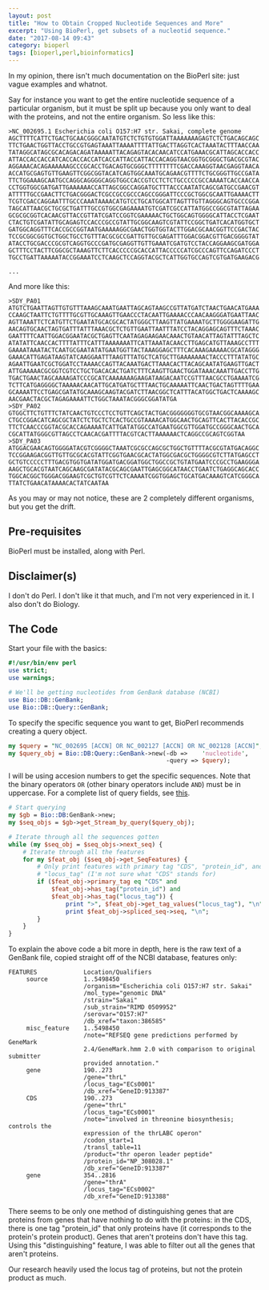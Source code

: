 ```yaml
---
layout: post
title: "How to Obtain Cropped Nucleotide Sequences and More"
excerpt: "Using BioPerl, get subsets of a nucleotid sequence."
date: "2017-08-14 09:43"
category: bioperl
tags: [bioperl,perl,bioinformatics]
---
```


In my opinion, there isn't much documentation on the BioPerl site: just vague
examples and whatnot.

Say for instance you want to get the entire nucleotide sequence of a particular
organism, but it must be split up because you only want to deal with the
proteins, and not the entire organism. So less like this:

``` fasta
>NC_002695.1 Escherichia coli O157:H7 str. Sakai, complete genome
AGCTTTTCATTCTGACTGCAACGGGCAATATGTCTCTGTGTGGATTAAAAAAAGAGTCTCTGACAGCAGC
TTCTGAACTGGTTACCTGCCGTGAGTAAATTAAAATTTTATTGACTTAGGTCACTAAATACTTTAACCAA
TATAGGCATAGCGCACAGACAGATAAAAATTACAGAGTACACAACATCCATGAAACGCATTAGCACCACC
ATTACCACCACCATCACCACCACCATCACCATTACCATTACCACAGGTAACGGTGCGGGCTGACGCGTAC
AGGAAACACAGAAAAAAGCCCGCACCTGACAGTGCGGGCTTTTTTTTCGACCAAAGGTAACGAGGTAACA
ACCATGCGAGTGTTGAAGTTCGGCGGTACATCAGTGGCAAATGCAGAACGTTTTCTGCGGGTTGCCGATA
TTCTGGAAAGCAATGCCAGGCAGGGGCAGGTGGCCACCGTCCTCTCTGCCCCCGCCAAAATCACCAACCA
CCTGGTGGCGATGATTGAAAAAACCATTAGCGGCCAGGATGCTTTACCCAATATCAGCGATGCCGAACGT
ATTTTTGCCGAACTTCTGACGGGACTCGCCGCCGCCCAGCCGGGATTCCCGCTGGCGCAATTGAAAACTT
TCGTCGACCAGGAATTTGCCCAAATAAAACATGTCCTGCATGGCATTAGTTTGTTAGGGCAGTGCCCGGA
TAGCATTAACGCTGCGCTGATTTGCCGTGGCGAGAAAATGTCGATCGCCATTATGGCCGGCGTATTAGAA
GCGCGCGGTCACAACGTTACCGTTATCGATCCGGTCGAAAAACTGCTGGCAGTGGGGCATTACCTCGAAT
CTACTGTCGATATTGCAGAGTCCACCCGCCGTATTGCGGCAAGTCGTATTCCGGCTGATCACATGGTGCT
GATGGCAGGTTTCACCGCCGGTAATGAAAAAGGCGAACTGGTGGTACTTGGACGCAACGGTTCCGACTAC
TCCGCGGCGGTGCTGGCTGCCTGTTTACGCGCCGATTGTTGCGAGATTTGGACGGACGTTGACGGGGTAT
ATACCTGCGACCCGCGTCAGGTGCCCGATGCGAGGTTGTTGAAATCGATGTCCTACCAGGAAGCGATGGA
GCTTTCCTACTTCGGCGCTAAAGTTCTTCACCCCCGCACCATTACCCCCATCGCCCAGTTCCAGATCCCT
TGCCTGATTAAAAATACCGGAAATCCTCAAGCTCCAGGTACGCTCATTGGTGCCAGTCGTGATGAAGACG

...
```

And more like this:

``` fasta
>SDY_PA01
ATGTCTGAATTAGTTGTGTTTAAAGCAAATGAATTAGCAGTAAGCCGTTATGATCTAACTGAACATGAAA
CCAAGCTAATTCTGTTTTGCGTTGCAAAGTTGAACCCTACAATTGAAAACCCAACAAGGGATGAATTAAC
AGTTAAATTCTCATGTTCTGAATATGCACGCACTATGGGCTTAAGTTATGAAAATGCTTGGGGAAGATTG
AACAGTGCAACTAGTGATTTATTTAAACGCTCTGTTGAATTAATTTATCCTACAGGAGCAGTTTCTAAAC
GAATTTTCAATTGGACGGAATACGCTGAGTTCAATAGAGAAGAACAAACTGTAACATTAGTATTTAGCTC
ATATATTCAACCACTTTTATTTCATTTAAAAAAATTCATTAAATACAACCTTGAGCATGTTAAAGCCTTT
GAAAATAAATACTCAATGCGAATATATGAATGGTTACTAAAGGAGCTTTCACAAAGAAAAACGCATAGGG
GAAACATTGAGATAAGTATCAAGGAATTTAAGTTTATGCTCATGCTTGAAAAAAACTACCCTTTATATGC
AGAATTGAATCGCTGGATCCTAAAACCAGTTACAAATGACTTAAACACTTACAGCAATATGAAGTTGACT
ATTGAAAAACGCGGTCGTCCTGCTGACACACTGATCTTTCAAGTTGAACTGGATAAACAAATTGACCTTG
TGACTGAACTAGCAAAAGATCCCGCATCAAAAAAAGAAGATAAGACAATCCGTTTAACGCCTGAAAATCG
TCTTCATGAGGGGCTAAAAACAACATTGCATGATGCTTTAACTGCAAAAATTCAACTGACTAGTTTTGAA
GCAAAATTCCTGAGCGATATGCAAAGCAAGTACGATCTTAACGGCTCATTTACATGGCTGACTCAAAAGC
AACGAACTACGCTAGAGAAAATTCTGGCTAAATACGGGCGGATATGA
>SDY_PA02
GTGGCTTCTGTTTCTATCAACTGTCCCTCCTGTTCAGCTACTGACGGGGGGGTGCGTAACGGCAAAAGCA
CTGCCGGACATCAGCGCTATCTCTGCTCTCACTGCCGTAAAACATGGCAACTGCAGTTCACTTACACCGC
TTCTCAACCCGGTACGCACCAGAAAATCATTGATATGGCCATGAATGGCGTTGGATGCCGGGCAACTGCA
CGCATTATGGGCGTTAGCCTCAACACGATTTTACGTCACTTAAAAAACTCAGGCCGCAGTCGGTAA
>SDY_PA03
ATGGACGAACAGTGGGGATACGTCGGGGCTAAATCGCGCCAGCGCTGGCTGTTTTACGCGTATGACAGGC
TCCGGAAGACGGTTGTTGCGCACGTATTCGGTGAACGCACTATGGCGACGCTGGGGCGTCTTATGAGCCT
GCTGTCCCCCTTTGACGTGGTGATATGGATGACGGATGGCTGGCCGCTGTATGAATCCCGCCTGAAGGGA
AAGCTGCACGTAATCAGCAAGCGATATACGCAGCGAATTGAGCGGCATAACCTGAATCTGAGGCAGCACC
TGGCACGGCTGGGACGGAAGTCGCTGTCGTTCTCAAAATCGGTGGAGCTGCATGACAAAGTCATCGGGCA
TTATCTGAACATAAAACACTATCAATAA
```

As you may or may not notice, these are 2 completely different organisms, but
you get the drift.

## Pre-requisites

BioPerl must be installed, along with Perl.

## Disclaimer(s)

I don't do Perl. I don't like it that much, and I'm not very experienced in it.
I also don't do Biology.

## The Code

Start your file with the basics:

``` perl
#!/usr/bin/env perl
use strict;
use warnings;

# We'll be getting nucleotides from GenBank database (NCBI)
use Bio::DB::GenBank;
use Bio::DB::Query::GenBank;
```

To specify the specific sequence you want to get, BioPerl recommends creating
a query object.

``` perl
my $query = "NC_002695 [ACCN] OR NC_002127 [ACCN] OR NC_002128 [ACCN]";
my $query_obj = Bio::DB:Query::GenBank->new(-db =>    'nucleotide',
                                            -query => $query);
```

I will be using accesion numbers to get the specific sequences. Note that the
binary operators `OR` (other binary operators include `AND`) must be in
uppercase. For a complete list of query fields, see [this][qfields].

``` perl
# Start querying
my $gb = Bio::DB:GenBank->new;
my $seq_objs = $gb->get_Stream_by_query($query_obj);

# Iterate through all the sequences gotten
while (my $seq_obj = $seq_objs->next_seq) {
    # Iterate through all the features
    for my $feat_obj ($seq_obj->get_SeqFeatures) {
        # Only print features with primary tag "CDS", "protein_id", and
        # "locus_tag" (I'm not sure what "CDS" stands for)
        if ($feat_obj->primary_tag eq "CDS" and
            $feat_obj->has_tag("protein_id") and
            $feat_obj->has_tag("locus_tag")) {
                print ">", $feat_obj->get_tag_values("locus_tag"), "\n";
                print $feat_obj->spliced_seq->seq, "\n";
        }
    }
}
```

To explain the above code a bit more in depth, here is the raw text of a
GenBank file, copied straight off of the NCBI database, features only:

``` genbank
FEATURES             Location/Qualifiers
     source          1..5498450
                     /organism="Escherichia coli O157:H7 str. Sakai"
                     /mol_type="genomic DNA"
                     /strain="Sakai"
                     /sub_strain="RIMD 0509952"
                     /serovar="O157:H7"
                     /db_xref="taxon:386585"
     misc_feature    1..5498450
                     /note="REFSEQ gene predictions performed by GeneMark
                     2.4/GeneMark.hmm 2.0 with comparison to original submitter
                     provided annotation."
     gene            190..273
                     /gene="thrL"
                     /locus_tag="ECs0001"
                     /db_xref="GeneID:913387"
     CDS             190..273
                     /gene="thrL"
                     /locus_tag="ECs0001"
                     /note="involved in threonine biosynthesis; controls the
                     expression of the thrLABC operon"
                     /codon_start=1
                     /transl_table=11
                     /product="thr operon leader peptide"
                     /protein_id="NP_308028.1"
                     /db_xref="GeneID:913387"
     gene            354..2816
                     /gene="thrA"
                     /locus_tag="ECs0002"
                     /db_xref="GeneID:913388"
```

There seems to be only one method of distinguishing genes that are proteins
from genes that have nothing to do with the proteins: in the CDS, there is one
tag "protein_id" that only proteins have (it corresponds to the protein's
protein product). Genes that aren't proteins don't have this tag. Using this
"distinguishing" feature, I was able to filter out all the genes that aren't
proteins.

Our research heavily used the locus tag of proteins, but not the protein
product as much.


[qfields]: https://www.ncbi.nlm.nih.gov/entrez/query/static/help/Summary_Matrices.html#Search_Fields_and_Qualifiers
